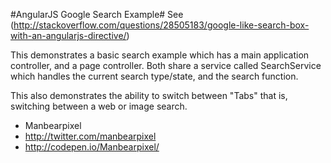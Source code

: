 #AngularJS Google Search Example#
See (http://stackoverflow.com/questions/28505183/google-like-search-box-with-an-angularjs-directive/)

This demonstrates a basic search example which has a main application controller, and a page controller.
Both share a service called SearchService which handles the current search type/state, and the search function.

This also demonstrates the ability to switch between "Tabs" that is, switching between a web or image search.

- Manbearpixel
- http://twitter.com/manbearpixel
- http://codepen.io/Manbearpixel/
